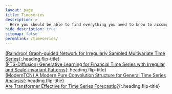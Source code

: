 ```yaml
---
layout: page
title: Timeseries
description: >
  Here you should be able to find everything you need to know to accomplish the most common tasks when blogging with Hydejack.
hide_description: true
sitemap: false
permalink: /timeseries/
---
```


[(Raindrop) Graph-guided Network for Irregularly Sampled Multivariate Time Series]{:.heading.flip-title} \
[(FTS-Diffusion) Generative Learning for Financial Time Series with Irregular and Scale-invariant Patterns]{:.heading.flip-title} \
[(ModernTCN) A Modern Pure Convolution Structure for General Time Series Analysis]{:.heading.flip-title} \
[Are Transformer Effective for Time Series Forecastig?]{:.heading.flip-title}




[(Raindrop) Graph-guided Network for Irregularly Sampled Multivariate Time Series]: /timeseries/2024-02-09-Raindrop
[(FTS-Diffusion) Generative Learning for Financial Time Series with Irregular and Scale-invariant Patterns]: /timeseries/2024-02-13-FTS-Diffusion
[(ModernTCN) A Modern Pure Convolution Structure for General Time Series Analysis]: /timeseries/2024-02-14-ModernTCN
[Are Transformer Effective for Time Series Forecastig?]: /timeseries/2024-02-16-AreTF

